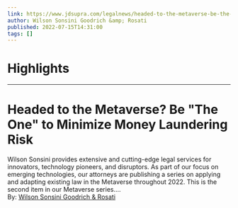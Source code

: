 ```yaml
---
link: https://www.jdsupra.com/legalnews/headed-to-the-metaverse-be-the-one-to-9969110/
author: Wilson Sonsini Goodrich &amp; Rosati
published: 2022-07-15T14:31:00
tags: []
---
```

# Highlights


---
# Headed to the Metaverse? Be "The One" to Minimize Money Laundering Risk
Wilson Sonsini provides extensive and cutting-edge legal services for innovators, technology pioneers, and disruptors. As part of our focus on emerging technologies, our attorneys are publishing a series on applying and adapting existing law in the Metaverse throughout 2022. This is the second item in our Metaverse series....  
By: [Wilson Sonsini Goodrich & Rosati](https://www.jdsupra.com/profile/wilson_sonsini/)